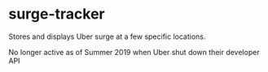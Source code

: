 # surge-tracker
Stores and displays Uber surge at a few specific locations.

No longer active as of Summer 2019 when Uber shut down their developer API
